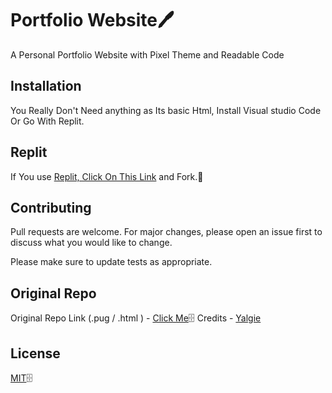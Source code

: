 # Portfolio Website🖊️

A Personal Portfolio Website with Pixel Theme and Readable Code

## Installation

You Really Don't Need anything as Its basic Html, Install Visual studio Code Or Go With Replit.

## Replit

If You use [Replit, Click On This Link]() and Fork.🍴

## Contributing
Pull requests are welcome. For major changes, please open an issue first to discuss what you would like to change.

Please make sure to update tests as appropriate.

## Original Repo
Original Repo Link (.pug / .html ) - [Click Me](https://github.com/Yalgie/website)🗄️
Credits - [Yalgie](https://github.com/Yalgie)

## License
[MIT](https://choosealicense.com/licenses/mit/)🗄️
